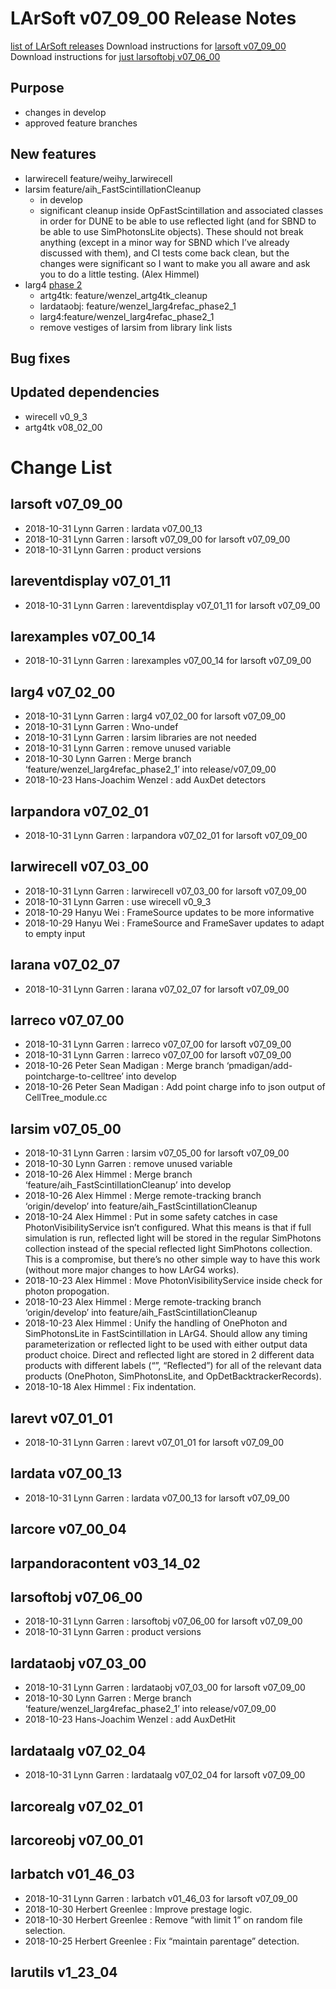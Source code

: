 LArSoft v07_09_00 Release Notes
======================================================================

[list of LArSoft releases](LArSoft_release_list)
Download instructions for [larsoft v07_09_00](http://scisoft.fnal.gov/scisoft/bundles/larsoft/v07_09_00/larsoft-v07_09_00.html)
Download instructions for [just larsoftobj v07_06_00](http://scisoft.fnal.gov/scisoft/bundles/larsoftobj/v07_06_00/larsoftobj-v07_06_00.html)

Purpose
--------------------

-   changes in develop
-   approved feature branches

New features
------------------------------

-   larwirecell feature/weihy_larwirecell
-   larsim feature/aih_FastScintillationCleanup
    -   in develop
    -   significant cleanup inside OpFastScintillation and associated classes in order for DUNE to be able to use reflected light (and for SBND to be able to use SimPhotonsLite objects). These should not break anything (except in a minor way for SBND which I’ve already discussed with them), and CI tests come back clean, but the changes were significant so I want to make you all aware and ask you to do a little testing. (Alex Himmel)
-   larg4 [phase 2](https://indico.fnal.gov/event/18801/contribution/2/material/slides/0.pdf)
    -   artg4tk: feature/wenzel_artg4tk_cleanup
    -   lardataobj: feature/wenzel_larg4refac_phase2_1
    -   larg4:feature/wenzel_larg4refac_phase2_1
    -   remove vestiges of larsim from library link lists

Bug fixes
------------------------

Updated dependencies
----------------------------------------------

-   wirecell v0_9_3
-   artg4tk v08_02_00

Change List
============================

larsoft v07_09_00
------------------------------------------

-   2018-10-31 Lynn Garren : lardata v07_00_13
-   2018-10-31 Lynn Garren : larsoft v07_09_00 for larsoft v07_09_00
-   2018-10-31 Lynn Garren : product versions

lareventdisplay v07_01_11
----------------------------------------------------------

-   2018-10-31 Lynn Garren : lareventdisplay v07_01_11 for larsoft v07_09_00

larexamples v07_00_14
--------------------------------------------------

-   2018-10-31 Lynn Garren : larexamples v07_00_14 for larsoft v07_09_00

larg4 v07_02_00
--------------------------------------

-   2018-10-31 Lynn Garren : larg4 v07_02_00 for larsoft v07_09_00
-   2018-10-31 Lynn Garren : Wno-undef
-   2018-10-31 Lynn Garren : larsim libraries are not needed
-   2018-10-31 Lynn Garren : remove unused variable
-   2018-10-30 Lynn Garren : Merge branch ‘feature/wenzel_larg4refac_phase2_1’ into release/v07_09_00
-   2018-10-23 Hans-Joachim Wenzel : add AuxDet detectors

larpandora v07_02_01
------------------------------------------------

-   2018-10-31 Lynn Garren : larpandora v07_02_01 for larsoft v07_09_00

larwirecell v07_03_00
--------------------------------------------------

-   2018-10-31 Lynn Garren : larwirecell v07_03_00 for larsoft v07_09_00
-   2018-10-31 Lynn Garren : use wirecell v0_9_3
-   2018-10-29 Hanyu Wei : FrameSource updates to be more informative
-   2018-10-29 Hanyu Wei : FrameSource and FrameSaver updates to adapt to empty input

larana v07_02_07
----------------------------------------

-   2018-10-31 Lynn Garren : larana v07_02_07 for larsoft v07_09_00

larreco v07_07_00
------------------------------------------

-   2018-10-31 Lynn Garren : larreco v07_07_00 for larsoft v07_09_00
-   2018-10-31 Lynn Garren : larreco v07_07_00 for larsoft v07_09_00
-   2018-10-26 Peter Sean Madigan : Merge branch ‘pmadigan/add-pointcharge-to-celltree’ into develop
-   2018-10-26 Peter Sean Madigan : Add point charge info to json output of CellTree_module.cc

larsim v07_05_00
----------------------------------------

-   2018-10-31 Lynn Garren : larsim v07_05_00 for larsoft v07_09_00
-   2018-10-30 Lynn Garren : remove unused variable
-   2018-10-26 Alex Himmel : Merge branch ‘feature/aih_FastScintillationCleanup’ into develop
-   2018-10-26 Alex Himmel : Merge remote-tracking branch ‘origin/develop’ into feature/aih_FastScintillationCleanup
-   2018-10-24 Alex Himmel : Put in some safety catches in case PhotonVisibilityService isn’t configured. What this means is that if full simulation is run, reflected light will be stored in the regular SimPhotons collection instead of the special reflected light SimPhotons collection. This is a compromise, but there’s no other simple way to have this work (without more major changes to how LArG4 works).
-   2018-10-23 Alex Himmel : Move PhotonVisibilityService inside check for photon propogation.
-   2018-10-23 Alex Himmel : Merge remote-tracking branch ‘origin/develop’ into feature/aih_FastScintillationCleanup
-   2018-10-23 Alex Himmel : Unify the handling of OnePhoton and SimPhotonsLite in FastScintillation in LArG4. Should allow any timing parameterization or reflected light to be used with either output data product choice. Direct and reflected light are stored in 2 different data products with different labels (“”, “Reflected”) for all of the relevant data products (OnePhoton, SimPhotonsLite, and OpDetBacktrackerRecords).
-   2018-10-18 Alex Himmel : Fix indentation.

larevt v07_01_01
----------------------------------------

-   2018-10-31 Lynn Garren : larevt v07_01_01 for larsoft v07_09_00

lardata v07_00_13
------------------------------------------

-   2018-10-31 Lynn Garren : lardata v07_00_13 for larsoft v07_09_00

larcore v07_00_04
------------------------------------------

larpandoracontent v03_14_02
--------------------------------------------------------------

larsoftobj v07_06_00
------------------------------------------------

-   2018-10-31 Lynn Garren : larsoftobj v07_06_00 for larsoft v07_09_00
-   2018-10-31 Lynn Garren : product versions

lardataobj v07_03_00
------------------------------------------------

-   2018-10-31 Lynn Garren : lardataobj v07_03_00 for larsoft v07_09_00
-   2018-10-30 Lynn Garren : Merge branch ‘feature/wenzel_larg4refac_phase2_1’ into release/v07_09_00
-   2018-10-23 Hans-Joachim Wenzel : add AuxDetHit

lardataalg v07_02_04
------------------------------------------------

-   2018-10-31 Lynn Garren : lardataalg v07_02_04 for larsoft v07_09_00

larcorealg v07_02_01
------------------------------------------------

larcoreobj v07_00_01
------------------------------------------------

larbatch v01_46_03
--------------------------------------------

-   2018-10-31 Lynn Garren : larbatch v01_46_03 for larsoft v07_09_00
-   2018-10-30 Herbert Greenlee : Improve prestage logic.
-   2018-10-30 Herbert Greenlee : Remove “with limit 1” on random file selection.
-   2018-10-25 Herbert Greenlee : Fix “maintain parentage” detection.

larutils v1_23_04
------------------------------------------
